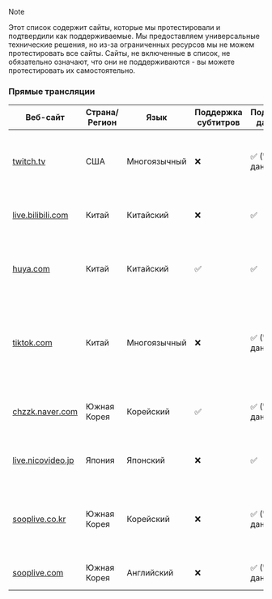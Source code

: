 > [!NOTE]
> Этот список содержит сайты, которые мы протестировали и подтвердили как поддерживаемые. Мы предоставляем универсальные технические решения, но из-за ограниченных ресурсов мы не можем протестировать все сайты. Сайты, не включенные в список, не обязательно означают, что они не поддерживаются - вы можете протестировать их самостоятельно.

### Прямые трансляции

| Веб-сайт                                                                  | Страна/Регион | Язык         | Поддержка субтитров | Поддержка данмаку | Описание                                                            |
| ------------------------------------------------------------------------- | ------------- | ------------ | ------------------- | ----------------- | ------------------------------------------------------------------- |
| <a href="https://twitch.tv" target="_blank">twitch.tv</a>                 | США           | Многоязычный | ❌                  | ✅ (Чат данмаку)  | Ведущая мировая платформа для прямых трансляций игр                 |
| <a href="https://live.bilibili.com" target="_blank">live.bilibili.com</a> | Китай         | Китайский    | ❌                  | ✅                | Платформа для прямых трансляций Bilibili                            |
| <a href="https://huya.com" target="_blank">huya.com</a>                   | Китай         | Китайский    | ✅                  | ✅                | Huya Live - ведущая платформа для прямых трансляций игр в Китае     |
| <a href="https://tiktok.com" target="_blank">tiktok.com</a>               | Китай         | Многоязычный | ❌                  | ✅ (Чат данмаку)  | Популярная мировая платформа для коротких видео и прямых трансляций |
| <a href="https://chzzk.naver.com" target="_blank">chzzk.naver.com</a>     | Южная Корея   | Корейский    | ✅                  | ✅ (Чат данмаку)  | Платформа для прямых трансляций игр от Naver                        |
| <a href="https://live.nicovideo.jp" target="_blank">live.nicovideo.jp</a> | Япония        | Японский     | ❌                  | ✅                | Сервис прямых трансляций NicoNico                                   |
| <a href="https://sooplive.co.kr" target="_blank">sooplive.co.kr</a>       | Южная Корея   | Корейский    | ❌                  | ✅ (Чат данмаку)  | SOOP Live - платформа для прямых трансляций в Южной Корее           |
| <a href="https://sooplive.com" target="_blank">sooplive.com</a>           | Южная Корея   | Английский   | ❌                  | ✅ (Чат данмаку)  | Глобальная версия SOOP Live                                         |

